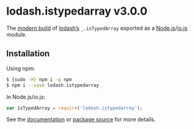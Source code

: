 # lodash.istypedarray v3.0.0

The [modern build](https://github.com/lodash/lodash/wiki/Build-Differences) of [lodash’s](https://lodash.com/) `_.isTypedArray` exported as a [Node.js](http://nodejs.org/)/[io.js](https://iojs.org/) module.

## Installation

Using npm:

```bash
$ {sudo -H} npm i -g npm
$ npm i --save lodash.istypedarray
```

In Node.js/io.js:

```js
var isTypedArray = require('lodash.istypedarray');
```

See the [documentation](https://lodash.com/docs#isTypedArray) or [package source](https://github.com/lodash/lodash/blob/3.0.0-npm-packages/lodash.istypedarray) for more details.
